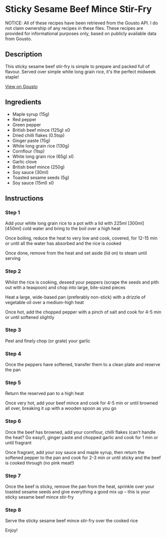 # Sticky Sesame Beef Mince Stir-Fry

NOTICE: All of these recipes have been retrieved from the Gousto API. I do not claim ownership of any recipes in these files. These recipes are provided for informational purposes only, based on publicly available data from Gousto.

## Description

This sticky sesame beef stir-fry is simple to prepare and packed full of flavour. Served over simple white long grain rice, it's the perfect midweek staple!

[View on Gousto](https://www.gousto.co.uk/recipes/cookbook/sticky-sesame-beef-stir-fry)

## Ingredients

- Maple syrup (15g)
- Red pepper
- Green pepper
- British beef mince (125g) x0
- Dried chilli flakes (0.5tsp)
- Ginger paste (15g)
- White long grain rice (130g)
- Cornflour (1tsp)
- White long grain rice (65g) x0
- Garlic clove
- British beef mince (250g)
- Soy sauce (30ml)
- Toasted sesame seeds (5g)
- Soy sauce (15ml) x0

## Instructions


### Step 1

Add your white long grain rice to a pot with a lid with 225ml <span class="text-purple">[300ml]</span> <span class="text-danger">[450ml]</span> cold water and bring to the boil over a high heat

Once boiling, reduce the heat to very low and cook, covered, for 12-15 min or until all the water has absorbed and the rice is cooked

Once done, remove from the heat and set aside (lid on) to steam until serving


### Step 2

Whilst the rice is cooking, deseed your peppers (scrape the seeds and pith out with a teaspoon) and chop into large, bite-sized pieces

Heat a large, wide-based pan (preferably non-stick) with a drizzle of vegetable oil over a medium-high heat

Once hot, add the chopped pepper with a pinch of salt and cook for 4-5 min or until softened slightly


### Step 3

Peel and finely chop (or grate) your garlic


### Step 4

Once the peppers have softened, transfer them to a clean plate and reserve the pan


### Step 5

Return the reserved pan to a high heat

Once very hot, add your beef mince and cook for 4-5 min or until browned all over, breaking it up with a wooden spoon as you go


### Step 6

Once the beef has browned, add your cornflour, chilli flakes (can't handle the heat? Go easy!), ginger paste and chopped garlic and cook for 1 min or until fragrant

Once fragrant, add your soy sauce and maple syrup, then return the softened pepper to the pan and cook for 2-3 min or until sticky and the beef is cooked through (no pink meat!)


### Step 7

Once the beef is sticky, remove the pan from the heat, sprinkle over your toasted sesame seeds and give everything a good mix up – this is your sticky sesame beef mince stir-fry

### Step 8

Serve the sticky sesame beef mince stir-fry over the cooked rice

Enjoy!

